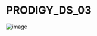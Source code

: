 # PRODIGY_DS_03
![image](https://github.com/user-attachments/assets/13ee9c80-cf90-4f8a-8b3f-67e67ab7d444)
